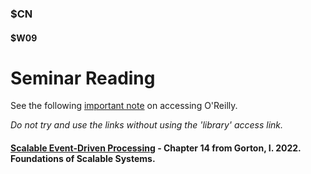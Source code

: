 ### $CN
#### $W09

# Seminar Reading


See the following [important note]($OR) on accessing O'Reilly.

*Do not try and use the links without using the 'library' access link.*

#### [Scalable Event-Driven Processing](https://learning.oreilly.com/library/view/foundations-of-scalable/9781098106058/ch14.html) - Chapter 14 from Gorton, I. 2022. Foundations of Scalable Systems.